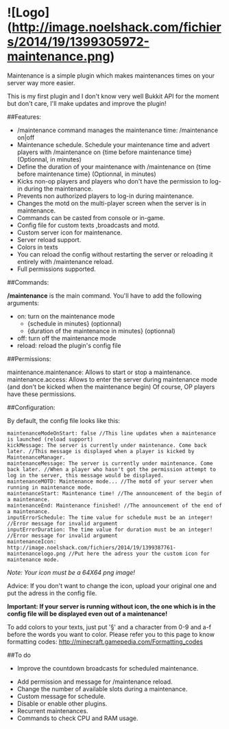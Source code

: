 ![Logo] (http://image.noelshack.com/fichiers/2014/19/1399305972-maintenance.png)
===========================

Maintenance is a simple plugin which makes maintenances times on your server way more easier.

This is my first plugin and I don't know very well Bukkit API for the moment but don't care, I'll make updates and improve the plugin!


##Features:

- /maintenance command manages the maintenance time: /maintenance on|off
- Maintenance schedule. Schedule your maintenance time and advert players with /maintenance on {time before maintenance time} (Optionnal, in minutes)
- Define the duration of your maintenance with /maintenance on {time before maintenance time} <duration> (Optionnal, in minutes)
- Kicks non-op players and players who don't have the permission to log-in during the maintenance.
- Prevents non authorized players to log-in during maintenance.
- Changes the motd on the multi-player screen when the server is in maintenance.
- Commands can be casted from console or in-game.
- Config file for custom texts ,broadcasts and motd.
- Custom server icon for maintenance.
- Server reload support.
- Colors in texts
- You can reload the config without restarting the server or reloading it entirely with /maintenance reload. 
- Full permissions supported.
 

##Commands:

**/maintenance** is the main command. You'll have to add the following arguments:
* on: turn on the maintenance mode
    - {schedule in minutes} (optionnal)
    - {duration of the maintenance in minutes} (optionnal)
* off: turn off the maintenance mode
* reload: reload the plugin's config file


##Permissions:

maintenance.maintenance: Allows to start or stop a maintenance.
maintenance.access: Allows to enter the server during maintenance mode (and don't be kicked when the maintenance begin)
Of course, OP players have these permissions.


##Configuration:

By default, the config file looks like this:

```
maintenanceModeOnStart: false //This line updates when a maintenance is launched (reload support)
kickMessage: The server is currently under maintenance. Come back later. //This message is displayed when a player is kicked by MaintenanceManager.
maintenanceMessage: The server is currently under maintenance. Come back later. //When a player who hasn't got the permission attempt to log in the server, this message would be displayed.
maintenanceMOTD: Maintenance mode... //The motd of your server when running in maintenance mode.
maintenanceStart: Maintenance time! //The announcement of the begin of a maintenance.
maintenanceEnd: Maintenance finished! //The announcement of the end of a maintenance.
inputErrorSchedule: The time value for schedule must be an integer! //Error message for invalid argument
inputErrorDuration: The time value for duration must be an integer! //Error message for invalid argument
maintenanceIcon: http://image.noelshack.com/fichiers/2014/19/1399387761-maintenancelogo.png //Put here the adress your the custom icon for maintenance mode.
```

*Note: Your icon must be a 64X64 png image!*

Advice: If you don't want to change the icon, upload your original one and put the adress in the config file.

**Important: If your server is running without icon, the one which is in the config file will be displayed even out of a maintenance!**

To add colors to your texts, just put '§' and a character from 0-9 and a-f before the words you want to color. Please refer you to this page to know formatting codes: http://minecraft.gamepedia.com/Formatting_codes


##To do

- Improve the countdown broadcasts for scheduled maintenance.
* Add permission and message for /maintenance reload.
* Change the number of available slots during a maintenance.
* Custom message for schedule.
* Disable or enable other plugins.
* Recurrent maintenances.
* Commands to check CPU and RAM usage.
